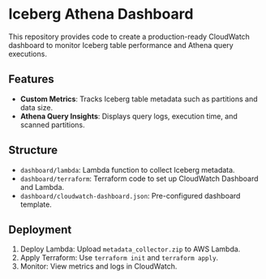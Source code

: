# Iceberg Athena Dashboard

This repository provides code to create a production-ready CloudWatch dashboard to monitor Iceberg table performance and Athena query executions.

## Features
- **Custom Metrics**: Tracks Iceberg table metadata such as partitions and data size.
- **Athena Query Insights**: Displays query logs, execution time, and scanned partitions.

## Structure
- `dashboard/lambda`: Lambda function to collect Iceberg metadata.
- `dashboard/terraform`: Terraform code to set up CloudWatch Dashboard and Lambda.
- `dashboard/cloudwatch-dashboard.json`: Pre-configured dashboard template.

## Deployment
1. Deploy Lambda: Upload `metadata_collector.zip` to AWS Lambda.
2. Apply Terraform: Use `terraform init` and `terraform apply`.
3. Monitor: View metrics and logs in CloudWatch.
